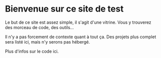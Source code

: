 

# Bienvenue sur ce site de test

Le but de ce site est assez simple, il s'agit d'une vitrine. Vous y trouverez des morceau de code, des outils...

Il n'y a pas forcement de contexte quant à tout ça. Des projets plus complet sera listé ici, mais n'y serons pas hébergé.

Plus d'infos sur le code ici.
